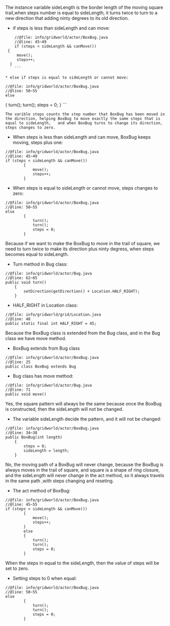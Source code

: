 The instance variable sideLength is the border length of the moving square trail,when steps number is equal to sideLength, it turns twice to turn to a new direction that adding ninty degrees to its old direction.
* if steps is less than sideLength and can move:
```
	//@file: info/gridworld/actor/BoxBug.java
	//@line: 45~49
	if (steps < sideLength && canMove())
 {
     move();
     steps++;
  }
	```
	
* else if steps is equal to sideLength or cannot move:
```
	//@file: info/gridworld/actor/BoxBug.java
	//@line: 50~55
	else
 {
   turn();
   turn();
   steps = 0;
  }
	```

	The varible steps counts the step number that BoxBug has been moved in the direction, helping BoxBug to move exactly the same steps that is equal to sideLength,   and when BoxBug turns to change its direction, steps changes to zero.
* When steps is less than sideLength and can move, BoxBug keeps moving, steps plus one:
```
//@file: info/gridworld/actor/BoxBug.java
//@line: 45~49
if (steps < sideLength && canMove())
        {
            move();
            steps++;
        }
```
* When steps is equal to sideLength or cannot move, steps changes to zero:
```
//@file: info/gridworld/actor/BoxBug.java
//@line: 50~55
else
        {
            turn();
            turn();
            steps = 0;
        }
```


Because if we want to make the BoxBug to move in the trail of square, we need to turn twice to make its direction plus ninty degress, when steps becomes equal to sideLength.
* Turn method in Bug class:
```
//@file: info/gridworld/actor/Bug.java
//@line: 62~65
public void turn()
    {
        setDirection(getDirection() + Location.HALF_RIGHT);
    }
```

* HALF_RIGHT in Location class:
```
//@file: info/gridworld/grid/Location.java
//@line: 48
public static final int HALF_RIGHT = 45;
```


Because the BoxBug class is extended from the Bug class, and in the Bug class we have move method.
* BoxBug extends from Bug class
```
//@file: info/gridworld/actor/BoxBug.java
//@line: 25
public class BoxBug extends Bug
```
* Bug class has move method:
```
//@file: info/gridworld/actor/Bug.java
//@line: 71
public void move()
```


Yes, the square pattern will always be the same because once the BoxBug is constructed, then the sideLength will not be changed.
* The variable sideLength decide the pattern, and it will not be changed:
```
//@file: info/gridworld/actor/BoxBug.java
//@line: 34~38
public BoxBug(int length)
    {
        steps = 0;
        sideLength = length;
    }
```


No, the moving path of a BoxBug will never change, because the BoxBug is always moves in the trail of square, and square is a shape of ring closure, and the sideLength will never change in the act method, so it always travels in the same path ,with steps changing and reseting.
* The act method of BoxBug:
```
//@file: info/gridworld/actor/BoxBug.java
//@line: 45~55
if (steps < sideLength && canMove())
        {
            move();
            steps++;
        }
        else
        {
            turn();
            turn();
            steps = 0;
        }
```

When the steps in equal to the sideLength, then the value of steps will be set to zero.
* Setting steps to 0 when equal:
```
//@file: info/gridworld/actor/BoxBug.java
//@line: 50~55
else
        {
            turn();
            turn();
            steps = 0;
        }
```
